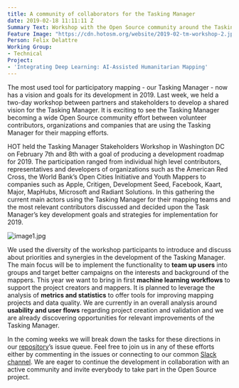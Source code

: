```yaml
---
title: A community of collaborators for the Tasking Manager
date: 2019-02-18 11:11:11 Z
Summary Text: Workshop with the Open Source community around the Tasking Manager
Feature Image: "https://cdn.hotosm.org/website/2019-02-tm-workshop-2.jpg"
Person: Felix Delattre
Working Group:
- Technical
Project:
- 'Integrating Deep Learning: AI-Assisted Humanitarian Mapping'
---
```


The most used tool for participatory mapping - our Tasking Manager - now has a vision and goals for its development in 2019. Last week, we held a two-day workshop between partners and stakeholders to develop a shared vision for the Tasking Manager. It is exciting to see the Tasking Manager becoming a wide Open Source community effort between volunteer contributors, organizations and companies that are using the Tasking Manager for their mapping efforts.

HOT held the Tasking Manager Stakeholders Workshop in Washington DC on February 7th and 8th with a goal of producing a development roadmap for 2019. The participation ranged from individual high level contributors, representatives and developers of organizations such as the American Red Cross, the World Bank’s Open Cities Initiative and Youth Mappers to companies such as Apple, Critigen, Development Seed, Facebook, Kaart, Major, MapHubs, Microsoft and Radiant Solutions. In this gathering the current main actors using the Tasking Manager for their mapping teams and the most relevant contributors discussed and decided upon the Task Manager’s key development goals and strategies for implementation for 2019.

![image1.jpg](https://cdn.hotosm.org/website/2019-02-tm-workshop-1.jpg) 

We used the diversity of the workshop participants to introduce and discuss about priorities and synergies in the development of the Tasking Manager. The main focus will be to implement the functionality to **team up users** into groups and target better campaigns on the interests and background of the mappers. This year we want to bring in first **machine learning workflows** to support the project creators and mappers. It is planned to leverage the analysis of **metrics and statistics** to offer tools for improving mapping projects and data quality. We are currently in an overall analysis around **usability and user flows** regarding project creation and validation and we are already discovering opportunities for relevant improvements of the Tasking Manager.

In the coming weeks we will break down the tasks for these directions in our [repository](https://github.com/hotosm/tasking-manager)’s  issue queue. Feel free to join us in any of these efforts either by commenting in the issues or connecting to our common [Slack channel](https://hotosm.slack.com/). We are eager to continue the development in collaboration with an active community and invite everybody to take part in the Open Source project.
